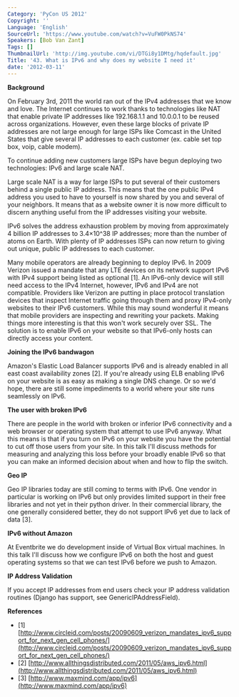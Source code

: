 ```yaml
---
Category: 'PyCon US 2012'
Copyright: ''
Language: 'English'
SourceUrl: 'https://www.youtube.com/watch?v=VuFW0PkNS74'
Speakers: [Bob Van Zant]
Tags: []
ThumbnailUrl: 'http://img.youtube.com/vi/DTGi8y1DMtg/hqdefault.jpg'
Title: '43. What is IPv6 and why does my website I need it'
date: '2012-03-11'
---
```

**Background**

On February 3rd, 2011 the world ran out of the IPv4 addresses that we know and
love. The Internet continues to work thanks to technologies like NAT that
enable private IP addresses like 192.168.1.1 and 10.0.0.1 to be reused across
organizations. However, even these large blocks of private IP addresses are
not large enough for large ISPs like Comcast in the United States that give
several IP addresses to each customer (ex. cable set top box, voip, cable
modem).

To continue adding new customers large ISPs have begun deploying two
technologies: IPv6 and large scale NAT.

Large scale NAT is a way for large ISPs to put several of their customers
behind a single public IP address. This means that the one public IPv4 address
you used to have to yourself is now shared by you and several of your
neighbors. It means that as a website owner it is now more difficult to
discern anything useful from the IP addresses visiting your website.

IPv6 solves the address exhaustion problem by moving from approximately 4
billion IP addresses to 3.4×10^38 IP addresses; more than the number of atoms
on Earth. With plenty of IP addresses ISPs can now return to giving out
unique, public IP addresses to each customer.

Many mobile operators are already beginning to deploy IPv6. In 2009 Verizon
issued a mandate that any LTE devices on its network support IPv6 with IPv4
support being listed as optional [1]. An IPv6-only device will still need
access to the IPv4 Internet, however, IPv6 and IPv4 are not compatible.
Providers like Verizon are putting in place protocol translation devices that
inspect Internet traffic going through them and proxy IPv4-only websites to
their IPv6 customers. While this may sound wonderful it means that mobile
providers are inspecting and rewriting your packets. Making things more
interesting is that this won't work securely over SSL. The solution is to
enable IPv6 on your website so that IPv6-only hosts can directly access your
content.

**Joining the IPv6 bandwagon**

Amazon's Elastic Load Balancer supports IPv6 and is already enabled in all
east coast availability zones [2]. If you're already using ELB enabling IPv6
on your website is as easy as making a single DNS change. Or so we'd hope,
there are still some impediments to a world where your site runs seamlessly on
IPv6.

**The user with broken IPv6**

There are people in the world with broken or inferior IPv6 connectivity and a
web browser or operating system that attempt to use IPv6 anyway. What this
means is that if you turn on IPv6 on your website you have the potential to
cut off those users from your site. In this talk I'll discuss methods for
measuring and analyzing this loss before your broadly enable IPv6 so that you
can make an informed decision about when and how to flip the switch.

**Geo IP**

Geo IP libraries today are still coming to terms with IPv6. One vendor in
particular is working on IPv6 but only provides limited support in their free
libraries and not yet in their python driver. In their commercial library, the
one generally considered better, they do not support IPv6 yet due to lack of
data [3].

**IPv6 without Amazon**

At Eventbrite we do development inside of Virtual Box virtual machines. In
this talk I'll discuss how we configure IPv6 on both the host and guest
operating systems so that we can test IPv6 before we push to Amazon.

**IP Address Validation**

If you accept IP addresses from end users check your IP address validation
routines (Django has support, see GenericIPAddressField).

**References**

  * [1] [http://www.circleid.com/posts/20090609_verizon_mandates_ipv6_support_for_next_gen_cell_phones/](http://www.circleid.com/posts/20090609_verizon_mandates_ipv6_support_for_next_gen_cell_phones/)
  * [2] [http://www.allthingsdistributed.com/2011/05/aws_ipv6.html](http://www.allthingsdistributed.com/2011/05/aws_ipv6.html)
  * [3] [http://www.maxmind.com/app/ipv6](http://www.maxmind.com/app/ipv6)

